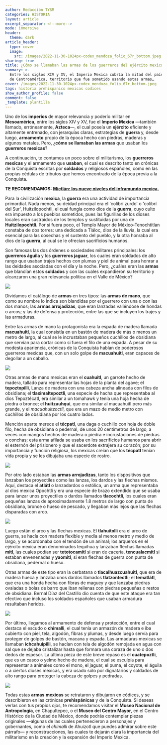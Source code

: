 ```yaml
---
author: Redacción TYSM
categories: HISTORIA
layout: article
excerpt_separator: <!--more-->
mode: immersive
header:
  theme: dark
article_header:
  type: cover
  image:
    src: /images/2022-11-30-1024px-codex_mendoza_folio_67r_bottom.jpeg
sharing: true
title: ¿Cómo se llamaban las armas de los guerreros del ejército mexica?
summary: >-
  Entre los siglos XIV y XV, el Imperio Mexica cubría la mitad del país y parte
  de Centroamérica, territorio que fue sometido usando estas armas…
cover: /images/2022-11-30-1024px-codex_mendoza_folio_67r_bottom.jpeg
tags: historia prehispanico mexicas codices
show_author_profile: false
comment: false
_template: plantilla
---
```







Uno de los **imperios** de mayor relevancia y poderío militar en **Mesoamérica**, entre los siglos XIV y XV, fue el **Imperio Mexica** —también llamado, erróneamente, **Azteca**—, el cual poseía un **ejército** eficiente y altamente entrenado, con jerarquías claras, estrategias de **guerra** y, desde luego, **armamento** propio de la época hecho con piedras, maderas y algunos metales. Pero, ¿**cómo se llamaban las armas** que usaban los **guerreros** **mexicas**?

A continuación, te contamos un poco sobre el militarismo, los **guerreros** **mexicas** y el armamento que **usaban**, el cual es descrito tanto en crónicas de la Conquista escritas por **soldados** y religiosos españoles, como en las propias cédulas de tributos que hemos encontrado de la época previa a la Conquista.

**TE RECOMENDAMOS:** [**Mictlán: los nueve niveles del inframundo mexica.**](https://blog.tonoysumariachi.com/historia/2022/04/21/mictlan-los-nueve-niveles-del-inframundo-mexica.html)

Para la civilización **mexica**, la **guerra** era una actividad de importancia primordial. Nada menos, su deidad principal era el 'colibrí zurdo' o 'colibrí del Sur', Huitzilopochtli, el cual fungía como dios de la **guerra**, cuyo culto era impuesto a los pueblos sometidos, pues las figurillas de los dioses locales eran sustraídos de los templos y sustituidas por una de **Huitzilopochtli**. Por si fuera poco, el Templo Mayor de México-Tenochtitlan constaba de dos torres: una dedicada a Tláloc, dios de la lluvia, la cual era esencial para las cosechas y el sustento del pueblo, y la otra honraba al dios de la **guerra**, al cual se le ofrecían sacrificios humanos.

Son famosas las dos órdenes o sociedades militares principales: los **guerreros águila** y los **guerreros jaguar**, los cuales eran soldados de alto rango que usaban trajes hechos con plumas y piel de animal para honrar a las deidades asociadas con el día y la noche. Pero, ¿cuáles eran las **armas** que blandían estos **soldados** y con las cuales expandieron su territorio y alcanzaron una gran relevancia política en el Valle de México?

![](https://upload.wikimedia.org/wikipedia/commons/d/d1/Matanza_de_comerciantes_mexicas_en_Quetzaltepec%2C_en_el_folio_165r.png)

Dividamos el catálogo de **armas** en tres tipos: las **armas de mano**, que como su nombre lo indica son blandidas por el guerrero con una o con las dos manos; las **armas arrojadizas**, que eran lanzadas valiéndose de hondas o arcos; y las de defensa y protección, entre las que se incluyen los trajes y las armaduras.

Entre las armas de mano la protagonista era la espada de madera llamada **macuahuitl**, la cual consistía en un bastón de madera de más o menos un metro de largo, al cual se le incrustaban pequeños cuchillos de obsidiana que servían para cortar como si fuera el filo de una espada. A pesar de su modesta apariencia, crónicas de la Conquista hablan de poderosos guerreros mexicas que, con un solo golpe de **macuahuitl**, eran capaces de degollar a un caballo.

![](https://upload.wikimedia.org/wikipedia/commons/d/d2/Historia_general_de_las_cosas_de_Nueva_Espa%C3%B1a_vol._1_folio_74v.png)

Otras armas de mano mexicas eran el **cuahuitl**, un garrote hecho de madera, tallado para representar las hojas de la planta del agave; el **tepoztopilli**, Lanza de madera con una cabeza ancha alineada con filos de obsidiana; el **tlaximaltepoztli**, una especie de hacha que representaba al dios Tepoztécatl, era similar a un tomahawk y tenía una hoja hecha de piedra o bronce; el **huitzauhqui**, que era similar al macuahuitl pero más grande, y el _macuahuitzoctli_, que era un mazo de medio metro con cuchillos de obsidiana por los cuatro lados.

Mención aparte merece el **técpatl**, una daga o cuchillo con hoja de doble filo, hecha de obsidiana o pedernal, de unos 20 centímetros de largo, a veces con mangos hechos de madera o piedra e incrustaciones de piedras o conchas; esta arma afilada se usaba en los sacrificios humanos para abrir el esternón del prisionero y que el sacerdote extrajera su corazón; por su importancia y función religiosa, los mexicas creían que los **técpatl** tenían vida propia y se les dibujaba una especie de rostro.

![](https://upload.wikimedia.org/wikipedia/commons/thumb/3/35/Flint_Mexican_sacrificial_knife_%28tecpatl%29.jpg/768px-Flint_Mexican_sacrificial_knife_%28tecpatl%29.jpg)

Por otro lado estaban las **armas arrojadizas**, tanto los dispositivos que lanzaban los proyectiles como las lanzas, los dardos y las flechas mismos. Aquí, destaca el **atlátl** o lanzadardos o estólica, un arma que representaba al dios mexica Opochtli y era una especie de brazo extendido que se usaba para lanzar unos proyectiles o dardos llamados **tlacochtli**, los cuales eran pequeñas lanzas de aproximadamente 1.8 metros de largo con punta de obsidiana, bronce o hueso de pescado, y llegaban más lejos que las flechas disparadas con arco.

![](https://upload.wikimedia.org/wikipedia/commons/0/08/Aztec_atl-atl_%28Museo_Nacional_de_Antropolog%C3%ADa%29.jpg)

Luego están el arco y las flechas mexicas. El **tlahuitolli** era el arco de guerra, se hacía con madera flexible y medía al menos metro y medio de largo, y se acordonaba con el tendón de un animal; los arqueros en el ejército mexica eran denominados tequihua y lanzaban flechas llamadas **mitl**, las cuales podían ser **tetotocamitl** si eran de cacería, **tencualacmitl** si estaban envenenadas y **yaomitl**, si eran flechas de guerra con punta de obsidiana, pedernal o hueso.

Otras armas de este tipo eran la cerbatana o **tlacalhuazcuahuitl**, que era de madera hueca y lanzaba unos dardos llamados **tlatzontectli**; el **tematlátl**, que era una honda hecha con fibras de maguey y que lanzaba piedras ovaladas o bolas de barro que iban rellenas con piedras pequeñas o restos de obsidiana. Bernal Díaz del Castillo dio cuenta de que este ataque era tan efectivo que incluso los soldados españoles que usaban armadura resultaban heridos.

![](https://upload.wikimedia.org/wikipedia/commons/5/57/Cerbatana_Tlacalhuazcuahuitl_Bodley_p38.jpg)

Por último, llegamos al armamento de defensa y protección, entre el cual destaca el escudo o **chimalli**, el cual tenía un armazón de madera e iba cubierto con piel, tela, algodón, fibras y plumas, y desde luego servía para proteger de golpes de bastón, macana y espada. Las armaduras mexicas se llamaban **ichcahuipilli**, se hacían con tela de algodón remojada en agua con sal que se dejaba cristalizar hasta que formara una coraza de uno o dos dedos de espesor. La última pieza de este breve repaso es el **cuatepoztli**, que es un casco o yelmo hecho de madera, el cual se esculpía para representar a animales como el mono, el jaguar, el puma, el coyote, el águila o a ciertos dioses mexicas, y era usado sólo por dignatarios y soldados de alto rango para proteger la cabeza de golpes y pedradas.

![](https://upload.wikimedia.org/wikipedia/commons/thumb/c/ce/Chimalli_Ahuizotl.jpg/952px-Chimalli_Ahuizotl.jpg)

Todas estas **armas** **mexicas** se retrataron y dibujaron en códices, y se describieron en las crónicas **prehispánicas** y de la Conquista. Si deseas verlas con tus propios ojos, te recomendamos visitar el **Museo Nacional de Antropología**, en Chapultepec, o el **Museo del Centro Mayor**, en el Centro Histórico de la Ciudad de México, donde podrás contemplar piezas originales —algunas de las cuales pertenecieron a personajes y gobernantes, como el _chimalli_ de Ahuizotl que puedes admirar sobre este párrafo— y reconstrucciones, las cuales te dejarán clara la importancia del militarismo en la creación y la expansión del Imperio Mexica.
